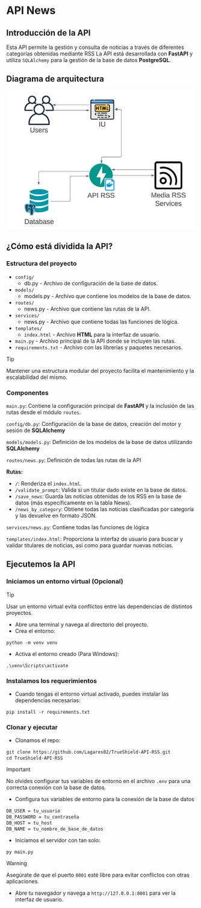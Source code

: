 # API News

## Introducción de la API

Esta API permite la gestión y consulta de noticias a través de diferentes categorías obtenidas mediante RSS La API está desarrollada con **FastAPI** y utiliza `SQLAlchemy` para la gestión de la base de datos **PostgreSQL**.

## Diagrama de arquitectura

<img src="imgs/Diagrama_arq.jpg" alt="Diagrama de arquitectura" />

## ¿Cómo está dividida la API?

### Estructura del proyecto

- `config/`
	- db.py - Archivo de configuración de la base de datos.
- `models/`
	- models.py - Archivo que contiene los modelos de la base de datos.
- `routes/`
	- news.py - Archivo que contiene las rutas de la API.
- `services/`
	- news.py - Archivo que contiene todas las funciones de lógica.
- `templates/`
	- `index.html` - Archivo **HTML** para la interfaz de usuario. 
- `main.py` - Archivo principal de la API donde se incluyen las rutas.
- `requirements.txt` - Archivo con las librerías y paquetes necesarios.

> [!TIP]
> Mantener una estructura modular del proyecto facilita el mantenimiento y la escalabilidad del mismo.

### Componentes

`main.py`: Contiene la configuración principal de **FastAPI** y la inclusión de las rutas desde el módulo `routes`.

`config/db.py`: Configuración de la base de datos, creación del motor y sesión de **SQLAlchemy**

`models/models.py`: Definición de los modelos de la base de datos utilizando **SQLAlchemy**

`routes/news.py`: Definición de todas las rutas de la API

**Rutas:**
-   `/`: Renderiza el `index.html`.
-   `/validate_prompt`: Valida si un titular dado existe en la base de datos.
-   `/save_news`: Guarda las noticias obtenidas de los RSS en la base de datos (más específicamente en la tabla News).
-   `/news_by_category`: Obtiene todas las noticias clasificadas por categoría y las devuelve en formato JSON.

`services/news.py`: Contiene todas las funciones de lógica

`templates/index.html`: Proporciona la interfaz de usuario para buscar y validar titulares de noticias, así como para guardar nuevas noticias.

## Ejecutemos la API

### Iniciamos un entorno virtual (Opcional)

> [!TIP]
> Usar un entorno virtual evita conflictos entre las dependencias de distintos proyectos.

-   Abre una terminal y navega al directorio del proyecto.
-   Crea el entorno:

```
python -m venv venv 
```

- Activa el entorno creado (Para Windows):

```
.\venv\Scripts\activate
```

### Instalamos los requerimientos

-   Cuando tengas el entorno virtual activado, puedes instalar las dependencias necesarias:

```
pip install -r requirements.txt
```

### Clonar y ejecutar

- Clonamos el repo:

```
git clone https://github.com/Lagares02/TrueShield-API-RSS.git
cd TrueShield-API-RSS
```

> [!IMPORTANT]
> No olvides configurar tus variables de entorno en el archivo `.env` para una correcta conexión con la base de datos.

- Configura tus variables de entorno para la conexión de la base de datos

```
DB_USER = tu_usuario
DB_PASSWORD = tu_contraseña
DB_HOST = tu_host
DB_NAME = tu_nombre_de_base_de_datos
```

- Iniciamos el servidor con tan solo:

```
py main.py
```

> [!WARNING]
> Asegúrate de que el puerto `8001` esté libre para evitar conflictos con otras aplicaciones.

- Abre tu navegador y navega a `http://127.0.0.1:8001` para ver la interfaz de usuario.